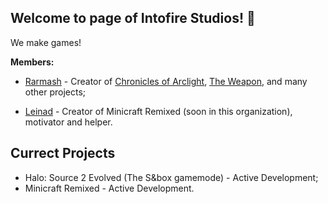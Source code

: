 ## Welcome to page of Intofire Studios! 👋

We make games!

**Members:**

- [Rarmash](https://github.com/Rarmash) - Сreator of [Chronicles of Arclight](https://github.com/Intofire-Studios/Chronicles-of-Arclight), [The Weapon](https://github.com/Rarmash/The-Weapon), and many other projects; 

- [Leinad](https://github.com/Le1nad) - Creator of Minicraft Remixed (soon in this organization), motivator and helper.

## Currect Projects

- Halo: Source 2 Evolved (The S&box gamemode) - Active Development;
- Minicraft Remixed - Active Development.
